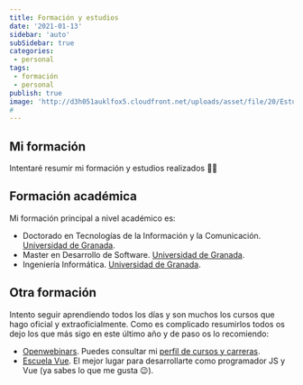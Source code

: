 ```yaml
---
title: Formación y estudios
date: '2021-01-13'
sidebar: 'auto'
subSidebar: true
categories:
 - personal
tags:
 - formación
 - personal
publish: true
image: 'http://d3h051auklfox5.cloudfront.net/uploads/asset/file/20/Estudios_y_formaci_n.jpg'
# 
---
```

## Mi formación
Intentaré resumir mi formación y estudios realizados 👨‍🎓 

<!-- more -->
## Formación académica
Mi formación principal a nivel académico es:
- Doctorado en Tecnologías de la Información y la Comunicación. [Universidad de Granada](http://doctorados.ugr.es/tic/).
- Master en Desarrollo de Software. [Universidad de Granada](https://masteres.ugr.es/master-desarrollo-software/).
- Ingeniería Informática. [Universidad de Granada](https://etsiit.ugr.es/).

## Otra formación
Intento seguir aprendiendo todos los días y son muchos los cursos que hago oficial y extraoficialmente. Como es complicado resumirlos todos os dejo los que más sigo en este último año y de paso os lo recomiendo:
- [Openwebinars](https://openwebinars.net/). Puedes consultar mi [perfil de cursos y carreras](https://openwebinars.net/@gvq25aDx/).
- [Escuela Vue](https://escuelavue.es/). El mejor lugar para desarrollarte como programador JS y Vue (ya sabes lo que me gusta 😉).